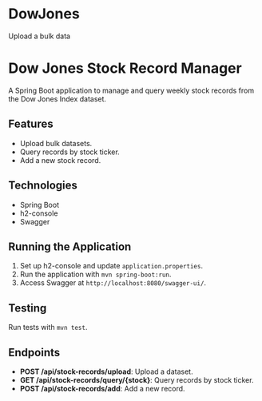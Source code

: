 # DowJones
Upload a bulk data


# Dow Jones Stock Record Manager

A Spring Boot application to manage and query weekly stock records from the Dow Jones Index dataset.

## Features
- Upload bulk datasets.
- Query records by stock ticker.
- Add a new stock record.

## Technologies
- Spring Boot
- h2-console
- Swagger

## Running the Application
1. Set up h2-console and update `application.properties`.
2. Run the application with `mvn spring-boot:run`.
3. Access Swagger at `http://localhost:8080/swagger-ui/`.

## Testing
Run tests with `mvn test`.

## Endpoints
- **POST /api/stock-records/upload**: Upload a dataset.
- **GET /api/stock-records/query/{stock}**: Query records by stock ticker.
- **POST /api/stock-records/add**: Add a new record.